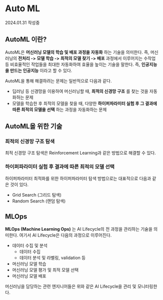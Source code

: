 # Auto ML

2024.01.31 작성중

## AutoML 이란?
AutoML은 **머신러닝 모델의 학습 및 배포 과정을 자동화** 하는 기술을 의미한다. 즉, 머신러닝의 **전처리 -> 모델 학습 -> 최적의 모델 찾기 -> 배포** 과정에서 이루어지는 수작업 등 비효율적인 작업들을 최대한 자동화하여 효율을 높이는 기술을 말한다. 즉, **인공지능을 만드는 인공지능** 이라고 할 수 있다.

AutoML을 통해 해결하려는 문제는 일반적으로 다음과 같다.
* 딥러닝 등 신경망을 이용하여 머신러닝할 때, **최적의 신경망 구조** 를 찾는 것을 자동화하는 문제
* 모델을 학습한 후 최적의 모델을 찾을 때, 다양한 **하이퍼파라미터 실험 후 그 결과에 따른 최적의 모델을 선택** 하는 과정을 자동화하는 문제

## AutoML을 위한 기술
### 최적의 신경망 구조 탐색
최적 신경망 구조 탐색은 Reinforcement Learning과 같은 방법으로 해결할 수 있다.

### 하이퍼파라미터 실험 후 결과에 따른 최적의 모델 선택
하이퍼파라미터 최적화를 위한 하이퍼파라미터 탐색 방법으로는 대표적으로 다음과 같은 것이 있다.
* Grid Search (그리드 탐색)
* Random Search (랜덤 탐색)

## MLOps
**MLOps (Machine Learning Ops)** 는 AI Lifecycle의 전 과정을 관리하는 기술을 의미한다. 여기서 AI Lifecycle은 다음의 과정으로 이루어진다.
* 데이터 수집 및 분석
  * 데이터 수집
  * 데이터 분석 및 라벨링, validation 등
* 머신러닝 모델 학습
* 머신러닝 모델 평가 및 최적 모델 선택
* 머신러닝 모델 배포

머신러닝을 담당하는 관련 엔지니어들은 위와 같은 AI Lifecycle을 관리 및 모니터링한다.